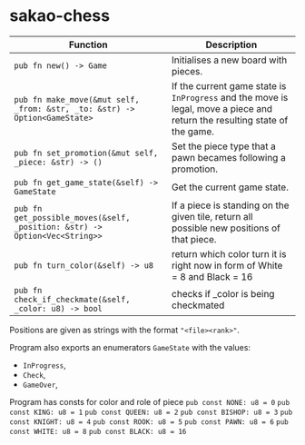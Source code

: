 # sakao-chess

| **Function** | **Description** |
|--------------|-----------------|
| `pub fn new() -> Game` | Initialises a new board with pieces. |
| `pub fn make_move(&mut self, _from: &str, _to: &str) -> Option<GameState>` | If the current game state is `InProgress` and the move is legal, move a piece and return the resulting state of the game. |
| `pub fn set_promotion(&mut self, _piece: &str) -> ()` | Set the piece type that a pawn becames following a promotion. |
| `pub fn get_game_state(&self) -> GameState` | Get the current game state. |
| `pub fn get_possible_moves(&self, _position: &str) -> Option<Vec<String>>` | If a piece is standing on the given tile, return all possible new positions of that piece.  |
| `pub fn turn_color(&self) -> u8` | return which color turn it is right now in form of White = 8 and Black = 16 |
| `pub fn check_if_checkmate(&self, _color: u8) -> bool` | checks if _color is being checkmated |

Positions are given as strings with the format `"<file><rank>"`.

Program also exports an enumerators `GameState` with the values:
- `InProgress`, 
- `Check`,
- `GameOver`, 

Program has consts for color and role of piece
`pub const NONE: u8 = 0`
`pub const KING: u8 = 1`
`pub const QUEEN: u8 = 2`
`pub const BISHOP: u8 = 3`
`pub const KNIGHT: u8 = 4`
`pub const ROOK: u8 = 5`
`pub const PAWN: u8 = 6`
`pub const WHITE: u8 = 8`
`pub const BLACK: u8 = 16`
